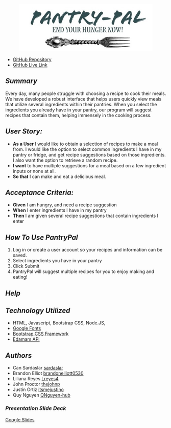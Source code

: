 <p align= "center"><img src="logo_1.jpg"></p>

- [GitHub Repository](https://github.com/itsmejustino/Pantry-Pal)
- [GitHub Live Link](https://pantry-pal1.herokuapp.com/)
<!-- to be added -->
## *Summary* 
Every day, many people struggle with choosing a recipe to cook their meals. We have developed a robust interface that helps users quickly view meals that utilize several ingredients within their pantries. When you select the ingredients you already have in your pantry, our program will suggest recipes that contain them, helping immensely in the cooking process.

## *User Story:*
- **As a User** I would like to obtain a selection of recipes to make a meal from. I would like the option to select common ingredients I have in my pantry or fridge, and get recipe suggestions based on those ingredients. I also want the option to retrieve a random recipe.
- **I want** to have multiple suggestions for a meal based on a few ingredient inputs or none at all.
- **So that** I can make and eat a delicious meal. 

## *Acceptance Criteria:*
- **Given** I am hungry, and need a recipe suggestion  
- **When** I enter ingredients I have in my pantry
- **Then** I am given several recipe suggestions that contain ingredients I enter

## *How To Use PantryPal*
1. Log in or create a user account so your recipes and information can be saved.
2. Select ingredients you have in your pantry
3. Click Submit
4. PantryPal will suggest multiple recipes for you to enjoy making and eating!

<!-- We will add images in the readme as the site is built out -->

## *Help*
<!-- We will add common trouble shooting items here -->

## *Technology Utilized*
- HTML, Javascript, Bootstrap CSS, Node.JS, 
- [Google Fonts](https://fonts.google.com/)
- [Bootstrap CSS Framework](https://getbootstrap.com/)
- [Edamam API](https://developer.edamam.com/recipe-demo)

## *Authors*
- Can Sardaslar [sardaslar](https://github.com/sardaslar)
- Brandon Elliot [brandonelliott0530](https://github.com/brandonelliott0530)
- Liliana Reyes [Lreyes4](https://github.com/Lreyes4)
- John Proctor [thejohnp](https://github.com/thejohnp)
- Justin Ortiz [itsmejustino](https://github.com/itsmejustino)
- Quy Nguyen [QNguyen-hub](https://github.com/QNguyen-hub)

### *Presentation Slide Deck*
[Google Slides](https://docs.google.com/presentation/d/18Dv2mZZ5qKPaVmor73cFz6uCsn_DZD-a7buJXQS6tmA/edit?usp=sharing)

